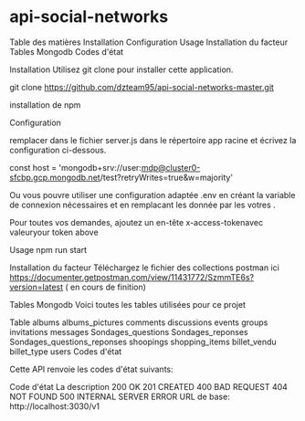 # api-social-networks




Table des matières
Installation
Configuration
Usage
Installation du facteur
Tables Mongodb
Codes d'état


Installation
Utilisez git clone pour installer cette application.

git clone https://github.com/dzteam95/api-social-networks-master.git

installation de npm

Configuration
 
remplacer dans le fichier server.js dans le répertoire app racine et écrivez la configuration ci-dessous.

const host = 'mongodb+srv://user:mdp@cluster0-sfcbp.gcp.mongodb.net/test?retryWrites=true&w=majority'

Ou vous pouvre utiliser une configuration adaptée .env en créant la variable de connexion nécessaires et
en remplacant les donnée par les votres .

Pour toutes vos demandes, ajoutez un en-tête x-access-tokenavec valeuryour token above

Usage
npm run start

Installation du facteur
Téléchargez le fichier des collections postman ici
https://documenter.getpostman.com/view/11431772/SzmmTE6s?version=latest ( en cours de finition)

Tables Mongodb
Voici toutes les tables utilisées pour ce projet

Table
albums
albums_pictures
comments
discussions
events
groups
invitations
messages
Sondages_questions
Sondages_reponses
Sondages_questions_reponses
shoopings
shopping_items
billet_vendu
billet_type
users
Codes d'état

Cette API renvoie les codes d'état suivants:

Code d'état	La description
200	OK
201	CREATED
400	BAD REQUEST
404	NOT FOUND
500	INTERNAL SERVER ERROR
URL de base: http://localhost:3030/v1
